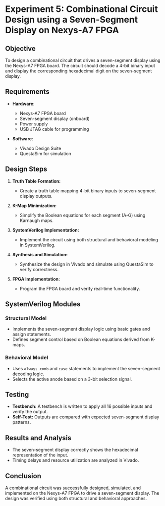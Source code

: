 # Experiment 5: Combinational Circuit Design using a Seven-Segment Display on Nexys-A7 FPGA

## Objective
To design a combinational circuit that drives a seven-segment display using the Nexys-A7 FPGA board. The circuit should decode a 4-bit binary input and display the corresponding hexadecimal digit on the seven-segment display.

## Requirements
- **Hardware**:
  - Nexys-A7 FPGA board
  - Seven-segment display (onboard)
  - Power supply
  - USB JTAG cable for programming

- **Software**:
  - Vivado Design Suite
  - QuestaSim for simulation

## Design Steps
1. **Truth Table Formation:**
   - Create a truth table mapping 4-bit binary inputs to seven-segment display outputs.

2. **K-Map Minimization:**
   - Simplify the Boolean equations for each segment (A-G) using Karnaugh maps.

3. **SystemVerilog Implementation:**
   - Implement the circuit using both structural and behavioral modeling in SystemVerilog.

4. **Synthesis and Simulation:**
   - Synthesize the design in Vivado and simulate using QuestaSim to verify correctness.

5. **FPGA Implementation:**
   - Program the FPGA board and verify real-time functionality.

## SystemVerilog Modules

### Structural Model
- Implements the seven-segment display logic using basic gates and assign statements.
- Defines segment control based on Boolean equations derived from K-maps.

### Behavioral Model
- Uses `always_comb` and `case` statements to implement the seven-segment decoding logic.
- Selects the active anode based on a 3-bit selection signal.

## Testing
- **Testbench:** A testbench is written to apply all 16 possible inputs and verify the output.
- **Self-Test:** Outputs are compared with expected seven-segment display patterns.

## Results and Analysis
- The seven-segment display correctly shows the hexadecimal representation of the input.
- Timing delays and resource utilization are analyzed in Vivado.

## Conclusion
A combinational circuit was successfully designed, simulated, and implemented on the Nexys-A7 FPGA to drive a seven-segment display. The design was verified using both structural and behavioral approaches.

